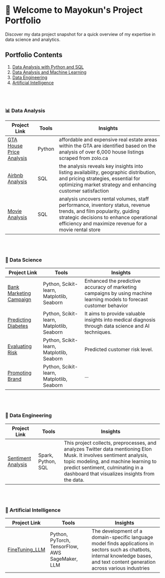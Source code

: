 # 🌟 Welcome to Mayokun's Project Portfolio
Discover my data project snapshot for a quick overview of my expertise in data science and analytics.

## Portfolio Contents
1. [Data Analysis with Python and SQL](#data_analyst)
2. [Data Analysis and Machine Learning](#data_scientist)
3. [Data Engineering](#data_engineer)
4. [Artificial Intelligence](#AI) 


<br>
<br>

<a name="data_analyst"></a>
### 📊 Data Analysis
Project Link | Tools | Insights
| ---|---|--- |
| [GTA House Price Analysis](https://github.com/olumyk/webscrapping.git) | Python | affordable and expensive real estate areas within the GTA are identified based on the analysis of over 6,000 house listings scraped from zolo.ca |
| [Airbnb Analysis](https://github.com/olumyk/airbnb_analysis.git) | SQL | the analysis reveals key insights into listing availability, geographic distribution, and pricing strategies, essential for optimizing market strategy and enhancing customer satisfaction |
| [Movie Analysis](https://github.com/olumyk/movie_rental_analysis.git) | SQL | analysis uncovers rental volumes, staff performance, inventory status, revenue trends, and film popularity, guiding strategic decisions to enhance operational efficiency and maximize revenue for a movie rental store |

<br>
<br>

<a name="data_scientist"></a>
### 🤖 Data Science
Project Link | Tools | Insights 
| ---|---|--- |
| [Bank Marketing Campaign](https://github.com/olumyk/bank_campaign.git) | Python, Scikit-learn, Matplotlib, Seaborn | Enhanced the predictive accuracy of marketing campaigns by using machine learning models to forecast customer behavior |
| [Predicting Diabetes](https://github.com/olumyk/predicting_diabetes.git) | Python, Scikit-learn, Matplotlib, Seaborn | It aims to provide valuable insights into medical diagnosis through data science and AI techniques. |
| [Evaluating Risk](https://github.com/olumyk/risk_model.git) | Python, Scikit-learn, Matplotlib, Seaborn | Predicted customer risk level. |
| [Promoting Brand](https://github.com/olumyk/view_to_click.git) | Python, Scikit-learn, Matplotlib, Seaborn | ... |


<br>
<br>

<a name="data_engineer"></a>
### 💾 Data Engineering
Project Link | Tools | Insights 
| ---|---|--- |
| [Sentiment Analysis](https://github.com/olumyk/musk_sentiment.git) | Spark, Python, SQL | This project collects, preprocesses, and analyzes Twitter data mentioning Elon Musk. It involves sentiment analysis, topic modeling, and machine learning to predict sentiment, culminating in a dashboard that visualizes insights from the data. |

<br>
<br>


<a name="AI"></a>
### 🤖 Artificial Intelligence
Project Link | Tools | Insights 
| ---|---|--- |
| [FineTuning_LLM](https://github.com/olumyk/finetuning_llm.git) | Python, PyTorch, TensorFlow, AWS SageMaker, LLM | The development of a domain-specific language model finds applications in sectors such as chatbots, internal knowledge bases, and text content generation across various industries |


<br>
<br>


